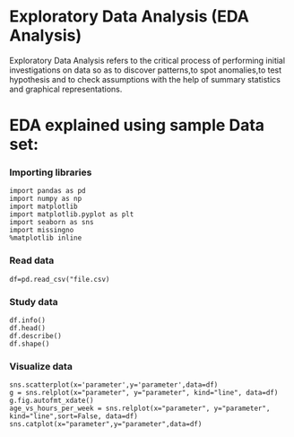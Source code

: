 <h1><strong>Exploratory Data Analysis (EDA Analysis)</strong></h1>

Exploratory Data Analysis refers to the critical process of performing initial investigations on data so as to discover patterns,to spot anomalies,to test hypothesis and to check assumptions with the help of summary statistics and graphical representations.


<h1>EDA explained using sample Data set:</h1>
<h3>Importing libraries</h3>

```
import pandas as pd
import numpy as np
import matplotlib
import matplotlib.pyplot as plt
import seaborn as sns
import missingno
%matplotlib inline
```
<h3>Read data</h3>

```
df=pd.read_csv("file.csv)
```

<h3>Study data</h3>

```
df.info()
df.head()
df.describe()
df.shape()
```

<h3>Visualize data</h3>

```
sns.scatterplot(x='parameter',y='parameter',data=df)
g = sns.relplot(x="parameter", y="parameter", kind="line", data=df)
g.fig.autofmt_xdate()
age_vs_hours_per_week = sns.relplot(x="parameter", y="parameter", kind="line",sort=False, data=df)
sns.catplot(x="parameter",y="parameter",data=df)
```



